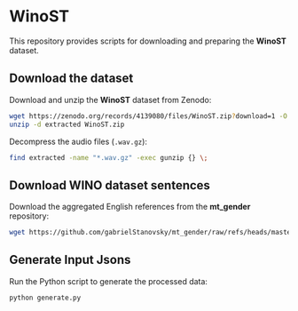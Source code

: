 # WinoST

This repository provides scripts for downloading and preparing the **WinoST** dataset.

## Download the dataset

Download and unzip the **WinoST** dataset from Zenodo:

```bash
wget https://zenodo.org/records/4139080/files/WinoST.zip?download=1 -O ./WinoST.zip
unzip -d extracted WinoST.zip
````

Decompress the audio files (`.wav.gz`):

```bash
find extracted -name "*.wav.gz" -exec gunzip {} \;
```

## Download WINO dataset sentences

Download the aggregated English references from the **mt\_gender** repository:

```bash
wget https://github.com/gabrielStanovsky/mt_gender/raw/refs/heads/master/data/aggregates/en.txt
```

## Generate Input Jsons

Run the Python script to generate the processed data:

```bash
python generate.py
```
